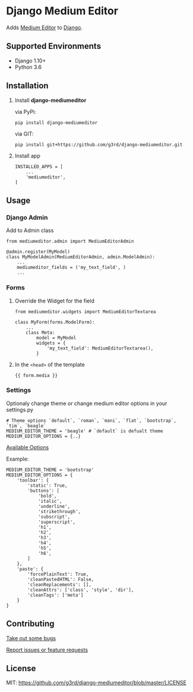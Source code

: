 # Django Medium Editor
Adds [Medium Editor](https://yabwe.github.io/medium-editor/) to [Django](https://www.djangoproject.com/).

## Supported Environments

* Django 1.10+
* Python 3.6

## Installation

1. Install **django-mediumeditor**

    via PyPi:
    ```
    pip install django-mediumeditor
    ```
    via GIT:

    ``` 
    pip install git+https://github.com/g3rd/django-mediumeditor.git
    ```

2. Install app
    ```
    INSTALLED_APPS = [
        ...
        'mediumeditor',
    ]
    ```

## Usage

### Django Admin

Add to Admin class

```
from mediumeditor.admin import MediumEditorAdmin

@admin.register(MyModel)
class MyModelAdmin(MediumEditorAdmin, admin.ModelAdmin):
    ...
    mediumeditor_fields = ('my_text_field', )
    ...
```

### Forms

1. Override the Widget for the field

    ```
    from mediumeditor.widgets import MediumEditorTextarea

    class MyForm(forms.ModelForm):
        ...
        class Meta:
            model = MyModel
            widgets = {
                'my_text_field': MediumEditorTextarea(),
            }
    ```

2. In the ```<head>``` of the template
    ```
    {{ form.media }}
    ```

### Settings
Optionaly change theme or change medium editor options in your settings.py
```
# Theme options `default`, `roman`, `mani`, `flat`, `bootstrap`, `tim`, `beagle`
MEDIUM_EDITOR_THEME = 'beagle' # `default` is defualt theme
MEDIUM_EDITOR_OPTIONS = {..}
```
[Available Options](https://github.com/yabwe/medium-editor/blob/master/OPTIONS.md)

Example:
```
MEDIUM_EDITOR_THEME = 'bootstrap'
MEDIUM_EDITOR_OPTIONS = {
    'toolbar': {
        'static': True,
        'buttons': [
            'bold',
            'italic',
            'underline',
            'strikethrough',
            'subscript',
            'superscript',
            'h1',
            'h2',
            'h3',
            'h4',
            'h5',
            'h6',
        ]
    },
    'paste': {
        'forcePlainText': True,
        'cleanPastedHTML': False,
        'cleanReplacements': [],
        'cleanAttrs': ['class', 'style', 'dir'],
        'cleanTags': ['meta']
    }
}
```

## Contributing

[Take out some bugs](https://github.com/g3rd/django-mediumeditor/issues)

[Report issues or feature requests](https://github.com/g3rd/django-mediumeditor/issues)


## License
MIT: https://github.com/g3rd/django-mediumeditor/blob/master/LICENSE

